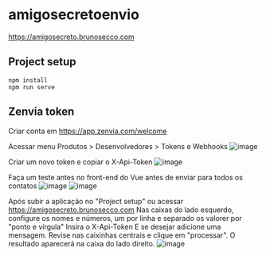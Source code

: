 # amigosecretoenvio
https://amigosecreto.brunosecco.com

## Project setup
```
npm install
npm run serve
```

## Zenvia token
Criar conta em https://app.zenvia.com/welcome

Acessar menu Produtos > Desenvolvedores > Tokens e Webhooks
![image](https://user-images.githubusercontent.com/9052611/145865817-e5298742-dbf4-4ce4-9eab-b66492b60695.png)

Criar um novo token e copiar o X-Api-Token
![image](https://user-images.githubusercontent.com/9052611/145865923-c7cfa22d-855c-46bb-b7cc-1590502cc404.png)

Faça um teste antes no front-end do Vue antes de enviar para todos os contatos
![image](https://user-images.githubusercontent.com/9052611/145866060-351bc433-c902-4f18-974b-23ddc69df34a.png)
![image](https://user-images.githubusercontent.com/9052611/145866145-1e7e76d9-c0ee-48d9-be2d-f06b46c4f4c3.png)

Após subir a aplicação no "Project setup" ou acessar https://amigosecreto.brunosecco.com
Nas caixas do lado esquerdo, configure os nomes e números, um por linha e separado os valorer por "ponto e vírgula"
Insira o X-Api-Token
E se desejar adicione uma mensagem.
Revise nas caixinhas centrais e clique em "processar".
O resultado aparecerá na caixa do lado direito.
![image](https://user-images.githubusercontent.com/9052611/145866454-b2270ed9-a066-4fc1-8a90-e5f9a53fdfdc.png)
